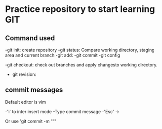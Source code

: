 # Practice repository to start learning GIT

## Command used
-git init: create repository
-git status: Compare working directory, staging area and current branch
-git add:
-git commit
-git config

-git checkout: check out branches and apply changesto working directory.
- git revision: 
## commit messages

Default editor is vim

-'i' to inter insert mode
-Type commit message
-'Esc' ->

Or use 'git commit -m ""'
